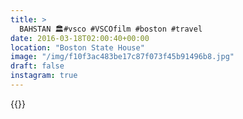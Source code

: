 ```yaml
---
title: >
  BAHSTAN 🏛#vsco #VSCOfilm #boston #travel
date: 2016-03-18T02:00:40+00:00
location: "Boston State House"
image: "/img/f10f3ac483be17c87f073f45b91496b8.jpg"
draft: false
instagram: true
---
```


{{<photo src="/img/f10f3ac483be17c87f073f45b91496b8.jpg">}}

